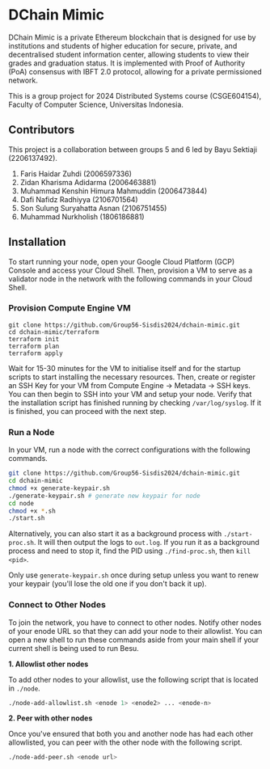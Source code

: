 
# DChain Mimic

DChain Mimic is a private Ethereum blockchain that is designed for use by institutions and students of higher education for secure, private, and decentralised student information center, allowing students to view their grades and graduation status. It is implemented with Proof of Authority (PoA) consensus with IBFT 2.0 protocol, allowing for a private permissioned network.

This is a group project for 2024 Distributed Systems course (CSGE604154), Faculty of Computer Science, Universitas Indonesia.

## Contributors

This project is a collaboration between groups 5 and 6 led by Bayu Sektiaji (2206137492).

1. Faris Haidar Zuhdi (2006597336) 
2. Zidan Kharisma Adidarma (2006463881)
3. Muhammad Kenshin Himura Mahmuddin (2006473844)
4. Dafi Nafidz Radhiyya (2106701564)
5. Son Sulung Suryahatta Asnan (2106751455)
6. Muhammad Nurkholish (1806186881)

## Installation

To start running your node, open your Google Cloud Platform (GCP) Console and access your Cloud Shell. Then, provision a VM to serve as a validator node in the network with the following commands in your Cloud Shell.

### Provision Compute Engine VM
```
git clone https://github.com/Group56-Sisdis2024/dchain-mimic.git
cd dchain-mimic/terraform
terraform init
terraform plan
terraform apply
```

Wait for 15-30 minutes for the VM to initialise itself and for the startup scripts to start installing the necessary resources. Then, create or register an SSH Key for your VM from Compute Engine -> Metadata -> SSH keys. You can then begin to SSH into your VM and setup your node. Verify that the installation script has finished running by checking `/var/log/syslog`. If it is finished, you can proceed with the next step.


### Run a Node

In your VM, run a node with the correct configurations with the following commands.

```sh
git clone https://github.com/Group56-Sisdis2024/dchain-mimic.git
cd dchain-mimic
chmod +x generate-keypair.sh
./generate-keypair.sh # generate new keypair for node
cd node
chmod +x *.sh
./start.sh
```

Alternatively, you can also start it as a background process with `./start-proc.sh`. It will then output the logs to `out.log`. If you run it as a background process and need to stop it, find the PID using `./find-proc.sh`, then `kill <pid>`.

Only use `generate-keypair.sh` once during setup unless you want to renew your keypair (you'll lose the old one if you don't back it up).


### Connect to Other Nodes

To join the network, you have to connect to other nodes. Notify other nodes of your enode URL so that they can add your node to their allowlist. You can open a new shell to run these commands aside from your main shell if your current shell is being used to run Besu.

**1. Allowlist other nodes** 

To add other nodes to your allowlist, use the following script that is located in `./node`.

```sh
./node-add-allowlist.sh <enode 1> <enode2> ... <enode-n>
```

**2. Peer with other nodes** 

Once you've ensured that both you and another node has had each other allowlisted, you can peer with the other node with the following script.

```sh
./node-add-peer.sh <enode url>
```
